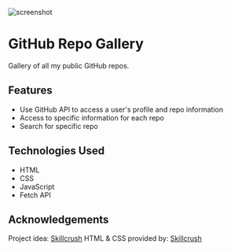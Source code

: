 ![screenshot](https://user-images.githubusercontent.com/76566329/131660419-2ab9463c-c91c-4837-984c-d09bb28c8208.png)
# GitHub Repo Gallery
Gallery of all my public GitHub repos.

## Features
* Use GitHub API to access a user's profile and repo information
* Access to specific information for each repo
* Search for specific repo

## Technologies Used
* HTML
* CSS
* JavaScript
* Fetch API

## Acknowledgements
Project idea: [Skillcrush](https://skillcrush.com)
HTML & CSS provided by: [Skillcrush](https://skillcrush.com)

